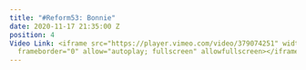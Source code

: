 ```yaml
---
title: "#Reform53: Bonnie"
date: 2020-11-17 21:35:00 Z
position: 4
Video Link: <iframe src="https://player.vimeo.com/video/379074251" width="640" height="360"
  frameborder="0" allow="autoplay; fullscreen" allowfullscreen></iframe>
---
```



